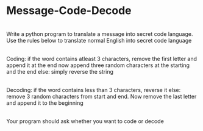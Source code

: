 # Message-Code-Decode

<br> Write a python program to translate a message into secret code language. Use the rules below to translate normal English
into secret code language

<br> Coding:
if the word contains atleast 3 characters, remove the first letter and append it at the end now append three random
characters at the starting and the end else: simply reverse the string

<br> Decoding:
if the word contains less than 3 characters, reverse it else: remove 3 random characters from start and end. Now remove
the last letter and append it to the beginning

<br> Your program should ask whether you want to code or decode
